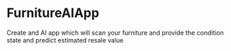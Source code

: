 # FurnitureAIApp
Create and AI app which will scan your furniture and provide the condition state and predict estimated resale value

